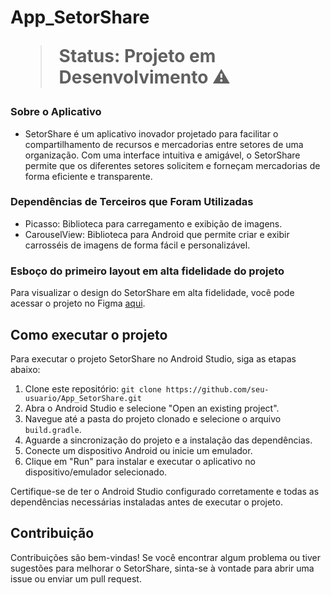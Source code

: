 <h1>App_SetorShare</‼h1>

> Status: Projeto em Desenvolvimento ⚠️

### Sobre o Aplicativo 
* SetorShare é um aplicativo inovador projetado para facilitar o compartilhamento de recursos e mercadorias entre setores de uma organização. Com uma interface intuitiva e amigável, o SetorShare permite que os diferentes setores solicitem e forneçam mercadorias de forma eficiente e transparente.



### Dependências de Terceiros que Foram Utilizadas 


- Picasso: Biblioteca para carregamento e exibição de imagens.
- CarouselView: Biblioteca para Android que permite criar e exibir carrosséis de imagens de forma fácil e personalizável.

### Esboço do primeiro layout em alta fidelidade do projeto

Para visualizar o design do SetorShare em alta fidelidade, você pode acessar o projeto no Figma [aqui]([link_para_o_projeto_figma](https://www.figma.com/file/xTYVIMQ5oblGzLNFRwGM3E/Projeto_Almox_Kau%C3%A3?type=design&node-id=0-1&t=JRXm61IHqq8qjSb2-0)).

## Como executar o projeto

Para executar o projeto SetorShare no Android Studio, siga as etapas abaixo:

1. Clone este repositório: `git clone https://github.com/seu-usuario/App_SetorShare.git`
2. Abra o Android Studio e selecione "Open an existing project".
3. Navegue até a pasta do projeto clonado e selecione o arquivo `build.gradle`.
4. Aguarde a sincronização do projeto e a instalação das dependências.
5. Conecte um dispositivo Android ou inicie um emulador.
6. Clique em "Run" para instalar e executar o aplicativo no dispositivo/emulador selecionado.

Certifique-se de ter o Android Studio configurado corretamente e todas as dependências necessárias instaladas antes de executar o projeto.

## Contribuição

Contribuições são bem-vindas! Se você encontrar algum problema ou tiver sugestões para melhorar o SetorShare, sinta-se à vontade para abrir uma issue ou enviar um pull request.

